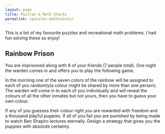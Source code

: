 ```yaml
---
layout: page
title: Puzzles & Math Snacks
permalink: /puzzles-mathsnacks/
---
```


This is a list of my favourite puzzles and recreational math problems. I had
fun solving these so enjoy!

## Rainbow Prison

You are imprisoned along with 6 of your friends (7 people total). One night the
warden comes in and offers you to play the following game. 

In the morning one of the seven colors of the rainbow will be assigned to each of you
randomly(a colour might be shared by more than one person). The warden will
come in to each of you individually and will reveal the colours of all the
other inmates but not yours, then you have to guess your own colour.

If any of you guesses their colour right you are rewarded with freedom and a
thousand playful puppies. If all of you fail you are punished by being made to
watch Ben Shapiro lectures eternally. Design a strategy that gives you the
puppies with absolute certainty.
